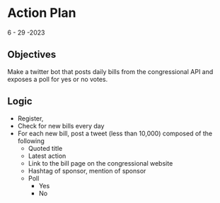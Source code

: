 # Action Plan
6 - 29 -2023


## Objectives

Make a twitter bot that posts daily bills from the congressional API and exposes a poll for yes or no votes.

## Logic
- Register, 
- Check for new bills every day
- For each new bill, post a tweet (less than 10,000) composed of the following
  - Quoted title
  - Latest action
  - Link to the bill page on the congressional website
  - Hashtag of sponsor, mention of sponsor
  - Poll
    - Yes
    - No


